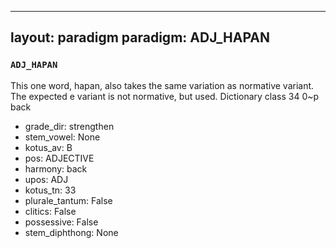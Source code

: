 
---
layout: paradigm
paradigm: ADJ_HAPAN
---
### ` ADJ_HAPAN `

This one word, hapan, also takes the same variation as normative variant. The expected e variant is not normative, but used. Dictionary class 34 0~p back
* grade_dir: strengthen
* stem_vowel: None
* kotus_av: B
* pos: ADJECTIVE
* harmony: back
* upos: ADJ
* kotus_tn: 33
* plurale_tantum: False
* clitics: False
* possessive: False
* stem_diphthong: None
